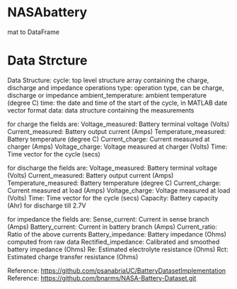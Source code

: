 # NASAbattery
mat to DataFrame

# Data Strcture
Data Structure:
cycle:	top level structure array containing the charge, discharge and impedance operations
type: 	operation  type, can be charge, discharge or impedance
ambient_temperature:	ambient temperature (degree C)
time: 	the date and time of the start of the cycle, in MATLAB  date vector format
data:	data structure containing the measurements

for charge the fields are:
Voltage_measured: 	Battery terminal voltage (Volts)
Current_measured:	Battery output current (Amps)
Temperature_measured: 	Battery temperature (degree C)
Current_charge:		Current measured at charger (Amps)
Voltage_charge:		Voltage measured at charger (Volts)
Time:			Time vector for the cycle (secs)

for discharge the fields are:
Voltage_measured: 	Battery terminal voltage (Volts)
Current_measured:	Battery output current (Amps)
Temperature_measured: 	Battery temperature (degree C)
Current_charge:		Current measured at load (Amps)
Voltage_charge:		Voltage measured at load (Volts)
Time:			Time vector for the cycle (secs)
Capacity:		Battery capacity (Ahr) for discharge till 2.7V 

for impedance the fields are:
Sense_current:		Current in sense branch (Amps)
Battery_current:	Current in battery branch (Amps)
Current_ratio:		Ratio of the above currents 
Battery_impedance:	Battery impedance (Ohms) computed from raw data
Rectified_impedance:	Calibrated and smoothed battery impedance (Ohms) 
Re:			Estimated electrolyte resistance (Ohms)
Rct:			Estimated charge transfer resistance (Ohms)

Reference: https://github.com/psanabriaUC/BatteryDatasetImplementation
Reference: https://github.com/bnarms/NASA-Battery-Dataset.git
